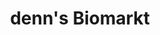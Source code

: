 ---
title: "denn's Biomarkt"
url: /frankfurt-am-main/denns-biomarkt-victor-slotosch-strasse/
shop: Supermarkt
---